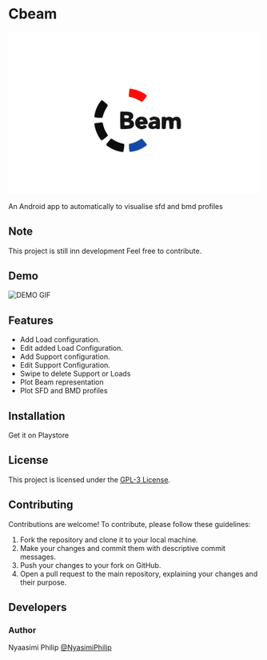 <h1>Cbeam</h1> 
 <img src="Update.png" alt="Logo">
    <p>An Android app to automatically to visualise sfd and bmd profiles</p>   
    <h2>Note</h2>
    <p>This project is still inn development Feel free to contribute.</p>
    <h2>Demo</h2>
  <img src="Demo.gif" alt="DEMO GIF">
    <h2>Features</h2>
    <ul>
        <li>Add Load configuration.</li>
        <li>Edit  added Load Configuration.</li>
        <li>Add Support configuration.</li>
        <li>Edit  Support Configuration.</li>
        <li>Swipe to delete Support or Loads</li>
         <li>Plot Beam representation</li>
         <li>Plot SFD and BMD profiles</li>        
    </ul>
    <h2>Installation</h2>
    <p>Get it on <a >Playstore</a></p>
    <h2>License</h2>
    <p>This project is licensed under the <a href="https://www.gnu.org/licenses/gpl-3.0.html">GPL-3 License</a>.</p>
    <h2>Contributing</h2>
    <p>Contributions are welcome! To contribute, please follow these guidelines:</p>
    <ol>
        <li>Fork the repository and clone it to your local machine.</li>
        <li>Make your changes and commit them with descriptive commit messages.</li>
        <li>Push your changes to your fork on GitHub.</li>
        <li>Open a pull request to the main repository, explaining your changes and their purpose.</li>
    </ol>
    <h2>Developers</h2>
    <h3>Author</h3>
    <p>Nyaasimi Philip <a href="https://github.com/NyasimiPhilip">@NyasimiPhilip</a></p>

